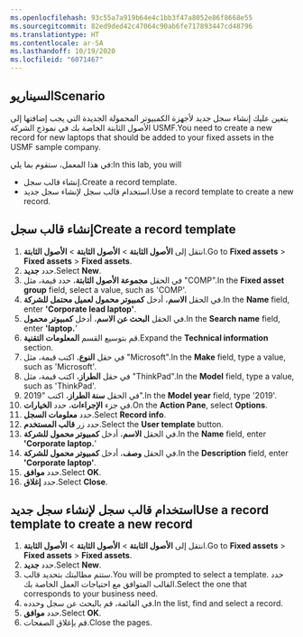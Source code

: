 ```yaml
---
ms.openlocfilehash: 93c55a7a919b64e4c1bb3f47a8052e86f8668e55
ms.sourcegitcommit: 82ed9ded42c47064c90ab6fe717893447cd48796
ms.translationtype: HT
ms.contentlocale: ar-SA
ms.lasthandoff: 10/19/2020
ms.locfileid: "6071467"
---
```

## <a name="scenario"></a><span data-ttu-id="61932-101">السيناريو</span><span class="sxs-lookup"><span data-stu-id="61932-101">Scenario</span></span>

<span data-ttu-id="61932-102">يتعين عليك إنشاء سجل جديد لأجهزة الكمبيوتر المحمولة الجديدة التي يجب إضافتها إلى الأصول الثابتة الخاصة بك في نموذج الشركة USMF.</span><span class="sxs-lookup"><span data-stu-id="61932-102">You need to create a new record for new laptops that should be added to your fixed assets in the USMF sample company.</span></span> 

<span data-ttu-id="61932-103">في هذا المعمل، ستقوم بما يلي:</span><span class="sxs-lookup"><span data-stu-id="61932-103">In this lab, you will</span></span> 

- <span data-ttu-id="61932-104">إنشاء قالب سجل.</span><span class="sxs-lookup"><span data-stu-id="61932-104">Create a record template.</span></span>
- <span data-ttu-id="61932-105">استخدام قالب سجل لإنشاء سجل جديد.</span><span class="sxs-lookup"><span data-stu-id="61932-105">Use a record template to create a new record.</span></span>

## <a name="create-a-record-template"></a><span data-ttu-id="61932-106">إنشاء قالب سجل</span><span class="sxs-lookup"><span data-stu-id="61932-106">Create a record template</span></span> 

1. <span data-ttu-id="61932-107">انتقل إلى **الأصول الثابتة**  > **الأصول الثابتة** > **الأصول الثابتة**.</span><span class="sxs-lookup"><span data-stu-id="61932-107">Go to **Fixed assets** > **Fixed assets** > **Fixed assets**.</span></span>
1. <span data-ttu-id="61932-108">حدد **جديد‎**.</span><span class="sxs-lookup"><span data-stu-id="61932-108">Select **New**.</span></span>
1. <span data-ttu-id="61932-109">في الحقل **مجموعة الأصول الثابتة**، حدد قيمة، مثل "COMP".</span><span class="sxs-lookup"><span data-stu-id="61932-109">In the **Fixed asset group** field, select a value, such as 'COMP'.</span></span>
1. <span data-ttu-id="61932-110">في الحقل **الاسم**، أدخل **كمبيوتر محمول لعميل محتمل للشركة**.</span><span class="sxs-lookup"><span data-stu-id="61932-110">In the **Name** field, enter **'Corporate lead laptop'**.</span></span>
1. <span data-ttu-id="61932-111">في الحقل **البحث عن الاسم**، أدخل **كمبيوتر محمول**.</span><span class="sxs-lookup"><span data-stu-id="61932-111">In the **Search name** field, enter **'laptop.**'</span></span>
1. <span data-ttu-id="61932-112">قم بتوسيع القسم **المعلومات التقنية**.</span><span class="sxs-lookup"><span data-stu-id="61932-112">Expand the **Technical information** section.</span></span>
1. <span data-ttu-id="61932-113">في حقل **النوع**، اكتب قيمة، مثل "Microsoft".</span><span class="sxs-lookup"><span data-stu-id="61932-113">In the **Make** field, type a value, such as 'Microsoft'.</span></span>
1. <span data-ttu-id="61932-114">في حقل **الطراز**، اكتب قيمة، مثل "ThinkPad".</span><span class="sxs-lookup"><span data-stu-id="61932-114">In the **Model** field, type a value, such as 'ThinkPad'.</span></span>
1. <span data-ttu-id="61932-115">في الحقل **سنة الطراز**، اكتب "2019".</span><span class="sxs-lookup"><span data-stu-id="61932-115">In the **Model year** field, type '2019'.</span></span>
1. <span data-ttu-id="61932-116">في جزء **الإجراءات**، حدد **الخيارات**.</span><span class="sxs-lookup"><span data-stu-id="61932-116">On the **Action Pane**, select **Options**.</span></span>
1. <span data-ttu-id="61932-117">حدد **معلومات السجل**.</span><span class="sxs-lookup"><span data-stu-id="61932-117">Select **Record info**.</span></span>
1. <span data-ttu-id="61932-118">حدد زر **قالب المستخدم**.</span><span class="sxs-lookup"><span data-stu-id="61932-118">Select the **User template** button.</span></span>
1. <span data-ttu-id="61932-119">في الحقل **الاسم**، أدخل **كمبيوتر محمول للشركة**.</span><span class="sxs-lookup"><span data-stu-id="61932-119">In the **Name** field, enter **'Corporate laptop.**'</span></span>
1. <span data-ttu-id="61932-120">في الحقل **وصف**، أدخل **كمبيوتر محمول للشركة**.</span><span class="sxs-lookup"><span data-stu-id="61932-120">In the **Description** field, enter **'Corporate laptop'**.</span></span>
1. <span data-ttu-id="61932-121">حدد **موافق**.</span><span class="sxs-lookup"><span data-stu-id="61932-121">Select **OK**.</span></span>
1. <span data-ttu-id="61932-122">حدد **إغلاق**.</span><span class="sxs-lookup"><span data-stu-id="61932-122">Select **Close**.</span></span>

## <a name="use-a-record-template-to-create-a-new-record"></a><span data-ttu-id="61932-123">استخدام قالب سجل لإنشاء سجل جديد</span><span class="sxs-lookup"><span data-stu-id="61932-123">Use a record template to create a new record</span></span> 

1. <span data-ttu-id="61932-124">انتقل إلى **الأصول الثابتة**  > **الأصول الثابتة** > **الأصول الثابتة**.</span><span class="sxs-lookup"><span data-stu-id="61932-124">Go to **Fixed assets** > **Fixed assets** > **Fixed assets**.</span></span>
1. <span data-ttu-id="61932-125">حدد **جديد‎**.</span><span class="sxs-lookup"><span data-stu-id="61932-125">Select **New**.</span></span>
1. <span data-ttu-id="61932-126">ستتم مطالبتك بتحديد قالب.</span><span class="sxs-lookup"><span data-stu-id="61932-126">You will be prompted to select a template.</span></span> <span data-ttu-id="61932-127">حدد القالب المتوافق مع احتياجات العمل الخاصة بك.</span><span class="sxs-lookup"><span data-stu-id="61932-127">Select the one that corresponds to your business need.</span></span>
1. <span data-ttu-id="61932-128">في القائمة، قم بالبحث عن سجل وحدده.</span><span class="sxs-lookup"><span data-stu-id="61932-128">In the list, find and select a record.</span></span>
1. <span data-ttu-id="61932-129">حدد **موافق**.</span><span class="sxs-lookup"><span data-stu-id="61932-129">Select **OK**.</span></span>
2. <span data-ttu-id="61932-130">قم بإغلاق الصفحات.</span><span class="sxs-lookup"><span data-stu-id="61932-130">Close the pages.</span></span>

